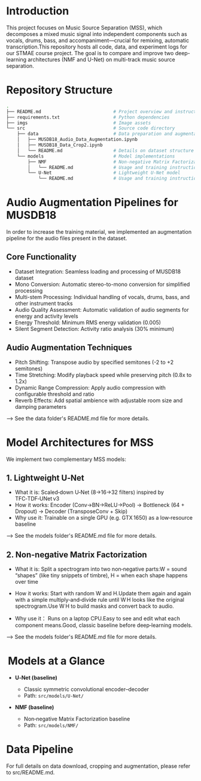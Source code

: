 # Introduction

This project focuses on Music Source Separation (MSS), which decomposes a mixed music signal into independent components such as vocals, drums, bass, and accompaniment—crucial for remixing, automatic transcription.This repository hosts all code, data, and experiment logs for our STMAE course project. The goal is to compare and improve two deep-learning architectures (NMF and U-Net) on multi-track music source separation.

# Repository Structure
```bash
.
├── README.md                           # Project overview and instructions
├── requirements.txt                    # Python dependencies
├── imgs                                # Image assets               
└── src                                 # Source code directory
    ├── data                            # Data preparation and augmentation
    │   ├── MUSDB18_Audio_Data_Augmentation.ipynb   
    │   ├── MUSDB18_Data_Crop2.ipynb                
    │   └── README.md                   # Details on dataset structure and usage
    └── models                          # Model implementations
        ├── NMF                         # Non-negative Matrix Factorization baseline
        │   └── README.md               # Usage and training instructions for NMF
        └── U‑Net                       # Lightweight U‑Net model
            └── README.md               # Usage and training instructions for U‑Net
```


# Audio Augmentation Pipelines for MUSDB18

In order to increase the training material, we implemented an augmentation pipeline for the audio files present in the dataset.

## Core Functionality

- Dataset Integration: Seamless loading and processing of MUSDB18 dataset
- Mono Conversion: Automatic stereo-to-mono conversion for simplified processing
- Multi-stem Processing: Individual handling of vocals, drums, bass, and other instrument tracks
- Audio Quality Assessment: Automatic validation of audio segments for energy and activity levels
- Energy Threshold: Minimum RMS energy validation (0.005)
- Silent Segment Detection: Activity ratio analysis (30% minimum)

## Audio Augmentation Techniques
- Pitch Shifting: Transpose audio by specified semitones (-2 to +2 semitones)
- Time Stretching: Modify playback speed while preserving pitch (0.8x to 1.2x)
- Dynamic Range Compression: Apply audio compression with configurable threshold and ratio
- Reverb Effects: Add spatial ambience with adjustable room size and damping parameters

--> See the data folder's README.md file for more details.


# Model Architectures for MSS
We implement two complementary MSS models:

## 1. Lightweight U‑Net
- What it is: Scaled‑down U‑Net (8→16→32 filters) inspired by TFC‑TDF‑UNet v3
- How it works: Encoder (Conv→BN→ReLU→Pool) → Bottleneck (64 + Dropout) → Decoder (TransposeConv + Skip)
- Why use it: Trainable on a single GPU (e.g. GTX 1650) as a low‑resource baseline

--> See the models folder's README.md file for more details.

## 2. Non-negative Matrix Factorization

- What it is: Split a spectrogram into two non‑negative parts:W = sound “shapes” (like tiny snippets of timbre), H = when each shape happens over time

- How it works: Start with random W and H.Update them again and again with a simple multiply‑and‑divide rule until W H looks like the original spectrogram.Use W H to build masks and convert back to audio.

- Why use it： Runs on a laptop CPU.Easy to see and edit what each component means.Good, classic baseline before deep‑learning models.

--> See the models folder's README.md file for more details.


#  Models at a Glance 
    
- **U‑Net (baseline)**  
  - Classic symmetric convolutional encoder–decoder  
  - Path: `src/models/U-Net/`
    
- **NMF (baseline)**  
  - Non‑negative Matrix Factorization baseline  
  - Path: `src/models/NMF/`

  
# Data Pipeline
For full details on data download, cropping and augmentation, please refer to src/README.md.




